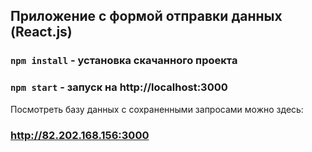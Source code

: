 ## Приложение с формой отправки данных (React.js)

### `npm install` - установка скачанного проекта
### `npm start` - запуск на http://localhost:3000


Посмотреть базу данных с сохраненными запросами можно здесь:

### http://82.202.168.156:3000


